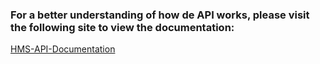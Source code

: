 ### For a better understanding of how de API works, please visit the following site to view the documentation:
[HMS-API-Documentation](https://documenter.getpostman.com/view/24515294/2s8Z76uTyn)
